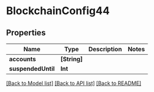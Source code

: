 # BlockchainConfig44

## Properties
Name | Type | Description | Notes
------------ | ------------- | ------------- | -------------
**accounts** | **[String]** |  | 
**suspendedUntil** | **Int** |  | 

[[Back to Model list]](../README.md#documentation-for-models) [[Back to API list]](../README.md#documentation-for-api-endpoints) [[Back to README]](../README.md)


